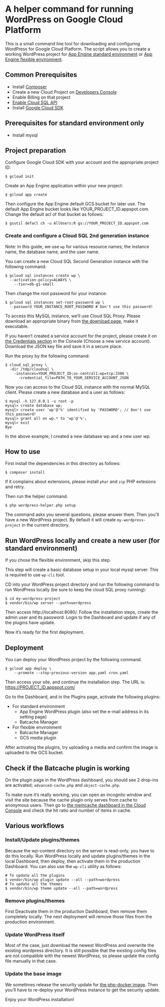# A helper command for running WordPress on Google Cloud Platform

This is a small command line tool for downloading and configuring
WordPress for Google Cloud Platform. The script allows you to create a
working WordPress project for
[App Engine standard environment][appengine-standard] or
[App Engine flexible environment][appengine-flexible].

## Common Prerequisites

* Install [Composer][composer]
* Create a new Cloud Project on [Developers Console][dev-console]
* Enable Billing on that project
* [Enable Cloud SQL API][cloud-sql-api-enable]
* Install [Google Cloud SDK][gcloud-sdk]

## Prerequisites for standard environment only
* Install mysql

## Project preparation

Configure Google Cloud SDK with your account and the appropriate project ID:

```
$ gcloud init
```

Create an App Engine application within your new project:

```
$ gcloud app create
```

Then configure the App Engine default GCS bucket for later use. The
default App Engine bucket looks like
YOUR_PROJECT_ID.appspot.com. Change the default acl of that bucket as
follows:

```
$ gsutil defacl ch -u AllUsers:R gs://YOUR_PROJECT_ID.appspot.com
```

### Create and configure a Cloud SQL 2nd generation instance

Note: In this guide, we use `wp` for various resource names; the instance
name, the database name, and the user name.

You can create a new Cloud SQL Second Generation instance with the
following command:

```
$ gcloud sql instances create wp \
  --activation-policy=ALWAYS \
    --tier=db-g1-small
```

Then change the root password for your instance:

```
$ gcloud sql instances set-root-password wp \
  --password YOUR_INSTANCE_ROOT_PASSWORD # Don't use this password!
```

To access this MySQL instance, we’ll use Cloud SQL Proxy. Please
download an appropriate binary from
[the download page][cloud-sql-proxy-download], make it executable.

If you haven’t created a service account for the project, please
create it on [the Credentials section][credentials-section] in the
Console (Choose a new service account). Download the JSON key file and
save it in a secure place.

Run the proxy by the following command:

```
$ cloud_sql_proxy \
  -dir /tmp/cloudsql \
    -instances=YOUR_PROJECT_ID:us-central1:wp=tcp:3306 \
      -credential_file=PATH_TO_YOUR_SERVICE_ACCOUNT_JSON
```

Now you can access to the Cloud SQL instance with the normal MySQL
client. Please create a new database and a user as follows:

```
$ mysql -h 127.0.0.1 -u root -p
mysql> create database wp;
mysql> create user 'wp'@'%' identified by 'PASSWORD'; // Don't use this password!
mysql> grant all on wp.* to 'wp'@'%';
mysql> exit
Bye
```

In the above example, I created a new database wp and a new user wp.

## How to use

First install the dependencies in this directory as follows:

```
$ composer install
```

If it complains about extensions, please install `phar` and `zip` PHP
extesions and retry.

Then run the helper command.

```
$ php wordpress-helper.php setup
```

The command asks you several questions, please answer them. Then
you'll have a new WordPress project. By default it will create
`my-wordpress-project` in the current directory.

## Run WordPress locally and create a new user (for standard environment)

If you chose the flexible environment, skip this step.

This step will create a basic database setup in your local mysql
server. This is required to use `wp-cli` tool.

CD into your WordPress project directory and run the following command
to run WordPress locally (be sure to keep the cloud SQL proxy
running):

```
$ cd my-wordpress-project
$ vendor/bin/wp server --path=wordpress
```

Then access http://localhost:8080/. Follow the installation steps,
create the admin user and its password. Login to the Dashboard and
update if any of the plugins have update.

Now it’s ready for the first deployment.

## Deployment

You can deploy your WordPress project by the following command.

```
$ gcloud app deploy \
    --promote --stop-previous-version app.yaml cron.yaml
```

Then access your site, and continue the installation step. The URL is:
https://PROJECT_ID.appspot.com/

Go to the Dashboard, and in the Plugins page, activate the following
plugins:


- For standard environment
  - App Engine WordPress plugin (also set the e-mail address in its
    setting page)
  - Batcache Manager
- For flexible environment
  - Batcache Manager
  - GCS media plugin

After activating the plugins, try uploading a media and confirm the
image is uploaded to the GCS bucket.

## Check if the Batcache plugin is working

On the plugin page in the WordPress dashboard, you should see 2
drop-ins are activated; `advanced-cache.php` and `object-cache.php`.

To make sure it’s really working, you can open an incognito window and
visit the site because the cache plugin only serves from cache to
anonymous users. Then go to
[the memcache dashboard in the Cloud Console][memcache-dashboard] and
check the hit ratio and number of items in cache.

## Various workflows

### Install/Update plugins/themes

Because the wp-content directory on the server is read-only, you have
to do this locally. Run WordPress locally and update plugins/themes in
the local Dashboard, then deploy, then activate them in the production
Dashboard. You can also use the `wp-cli` utility as follows:

```
# To update all the plugins
$ vendor/bin/wp plugin update --all --path=wordpress
# To update all the themes
$ vendor/bin/wp theme update --all --path=wordpress
```

### Remove plugins/themes

First Deactivate them in the production Dashboard, then remove them
completely locally. The next deployment will remove those files from
the production environment.

### Update WordPress itself

Most of the case, just download the newest WordPress and overwrite the
existing wordpress directory. It is still possible that the existing
config files are not compatible with the newest WordPress, so please
update the config file manually in that case.

### Update the base image

We sometimes release the security update for
[the php-docker image][php-docker]. Then you’ll have to re-deploy your
WordPress instance to get the security update.

Enjoy your WordPress installation!

[appengine-standard]: https://cloud.google.com/appengine/docs/about-the-standard-environment
[appengine-flexible]: https://cloud.google.com/appengine/docs/flexible/
[sql-settings]: https://console.cloud.google.com/sql/instances
[memcache-dashboard]: https://console.cloud.google.com/appengine/memcache
[composer]: https://getcomposer.org/
[dev-console]: https://console.cloud.google.com/
[cloud-sql-api-enable]: https://console.cloud.google.com/flows/enableapi?apiid=sqladmin
[app-engine-setting]: https://console.cloud.google.com/appengine/settings
[gcloud-sdk]: https://cloud.google.com/sdk/
[cloud-sql-proxy-download]: https://cloud.google.com/sql/docs/external#appaccess
[credentials-section]: https://console.cloud.google.com/apis/credentials/
[php-docker]: https://github.com/googlecloudplatform/php-docker
